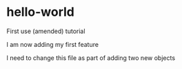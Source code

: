 # hello-world
First use (amended) tutorial 

I am now adding my first feature

I need to change this file as part of adding two new objects
